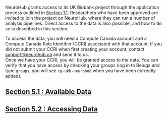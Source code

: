 NeuroHub grants access to its UK Biobank project through the application process outlined in [Section 1.1](1.1.Get-a-NeuroHub-account). Researchers who have been approved are invited to join the project on NeuroHub, where they can run a number of analysis pipelines. Direct access to the data is also possible, and how to do so is described in this section.  

To access the data, you will need a Compute Canada account and a Compute Canada Role Identifier (CCRI) associated with that account. If you did not submit your CCRI when first creating your account, contact [support@neurohub.ca](mailto:support@neurohub.ca) and send it to us.  
Once we have your CCRI, you will be granted access to the data. You can verify that you have access by checking your groups (log in to Beluga and type `groups`; you will see `cq-ukb-neurohub` when you have been correctly added).  
  
## [Section 5.1 : Available Data](5.1.Available-Data)
## [Section 5.2 : Accessing Data](5.2.Accessing-Data)

